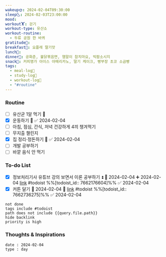```yaml
---
wakeup🌞: 2024-02-04T09:30:00
sleep🌜: 2024-02-03T23:00:00
mood: 
workout🏋️: 걷기
workout-type: 유산소
workout-routine:
  - 두류 공원 한 바퀴
gratitude🙏: 
breakfast🍳: 요플레 딸기맛
lunch🍚: 
dinner🥗: 공화춘, 불닭볶음면, 햄말이 참치마요, 빅팜소시지
snack🍬: 커피명가 아이스 아메리카노, 딸기 케이크, 빵부장 초코 소금빵
tags:
  - meal-log📝
  - study-log📓
  - workout-log💪
  - "#routine"
---
```

### Routine 
- [ ] 유산균 1알 먹기 🔼 
- [x] 운동하기 🔼 ✅ 2024-02-04
- [ ] 아침, 점심, 간식, 저녁 건강하게 4끼 챙겨먹기
- [ ] 무지출 챌린지 
- [x] 집 정리·정돈하기 🔼 ✅ 2024-02-04
- [ ] 개발 공부하기
- [ ] 바깥 음식 안 먹기 

### To-do List 
- [x] 정보처리기사 유튜브 강의 보면서 이론 공부하기 ⏫ 📅 2024-02-04 ➕ 2024-02-04 [link](https://todoist.com/showTask?id=7662176604) #todoist  %%[todoist_id:: 7662176604]%% ✅ 2024-02-04
- [x] 커튼 달기 📅 2024-02-04 🔼 [link](https://todoist.com/showTask?id=7662736275) #todoist  %%[todoist_id:: 7662736275]%% ✅ 2024-02-04
```tasks
not done
tags include #todoist 
path does not include {{query.file.path}}
hide backlink
priority is high
```



### Thoughts & Inspirations


```gEvent
date : 2024-02-04
type : day
```
